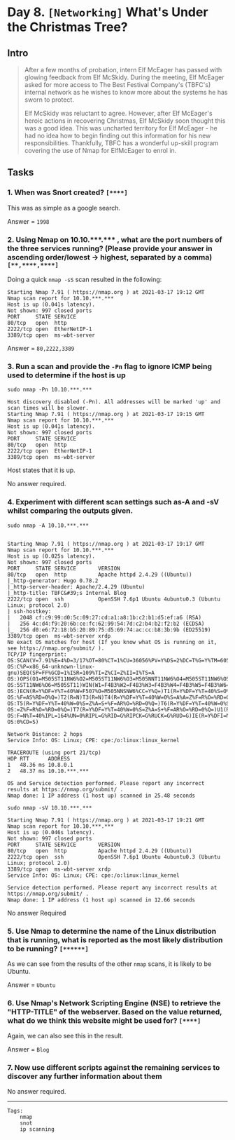 # Day 8. `[Networking]` What's Under the Christmas Tree?
## Intro
>After a few months of probation, intern Elf McEager has passed with glowing feedback from Elf McSkidy. During the meeting, Elf McEager asked for more access to The Best Festival Company's (TBFC's) internal network as he wishes to know more about the systems he has sworn to protect.
>
>Elf McSkidy was reluctant to agree. However, after Elf McEager's heroic actions in recovering Christmas, Elf McSkidy soon thought this was a good idea. This was uncharted territory for Elf McEager - he had no idea how to begin finding out this information for his new responsibilities. Thankfully, TBFC has a wonderful up-skill program covering the use of Nmap for ElfMcEager to enrol in.

## Tasks

### 1. When was Snort created? `[****]`

This was as simple as a google search.

Answer = `1998`

### 2. Using Nmap on 10.10.\*\*\*.\*\*\* , what are the port numbers of the three services running?  (Please provide your answer in ascending order/lowest -> highest, separated by a comma) `[**,****,****]`

Doing a quick `nmap -sS` scan resulted in the following:
```
Starting Nmap 7.91 ( https://nmap.org ) at 2021-03-17 19:12 GMT
Nmap scan report for 10.10.***.***
Host is up (0.041s latency).
Not shown: 997 closed ports
PORT     STATE SERVICE
80/tcp   open  http
2222/tcp open  EtherNetIP-1
3389/tcp open  ms-wbt-server
```

Answer = `80,2222,3389`

### 3. Run a scan and provide the `-Pn` flag to ignore ICMP being used to determine if the host is up

`sudo nmap -Pn 10.10.***.***`
```
Host discovery disabled (-Pn). All addresses will be marked 'up' and scan times will be slower.
Starting Nmap 7.91 ( https://nmap.org ) at 2021-03-17 19:15 GMT
Nmap scan report for 10.10.***.***
Host is up (0.041s latency).
Not shown: 997 closed ports
PORT     STATE SERVICE
80/tcp   open  http
2222/tcp open  EtherNetIP-1
3389/tcp open  ms-wbt-server
```
Host states that it is up.

No answer required.

### 4. Experiment with different scan settings such as-A and -sV whilst comparing the outputs given.
`sudo nmap -A 10.10.***.***`
```

Starting Nmap 7.91 ( https://nmap.org ) at 2021-03-17 19:17 GMT
Nmap scan report for 10.10.***.***
Host is up (0.025s latency).
Not shown: 997 closed ports
PORT     STATE SERVICE       VERSION
80/tcp   open  http          Apache httpd 2.4.29 ((Ubuntu))
|_http-generator: Hugo 0.78.2
|_http-server-header: Apache/2.4.29 (Ubuntu)
|_http-title: TBFC&#39;s Internal Blog
2222/tcp open  ssh           OpenSSH 7.6p1 Ubuntu 4ubuntu0.3 (Ubuntu Linux; protocol 2.0)
| ssh-hostkey: 
|   2048 cf:c9:99:d0:5c:09:27:cd:a1:a8:1b:c2:b1:d5:ef:a6 (RSA)
|   256 4c:d4:f9:20:6b:ce:fc:62:99:54:7d:c2:b4:b2:f2:b2 (ECDSA)
|_  256 d0:e6:72:18:b5:20:89:75:d5:69:74:ac:cc:b8:3b:9b (ED25519)
3389/tcp open  ms-wbt-server xrdp
No exact OS matches for host (If you know what OS is running on it, see https://nmap.org/submit/ ).
TCP/IP fingerprint:
OS:SCAN(V=7.91%E=4%D=3/17%OT=80%CT=1%CU=36056%PV=Y%DS=2%DC=T%G=Y%TM=605255D
OS:C%P=x86_64-unknown-linux-gnu)SEQ(SP=FF%GCD=1%ISR=109%TI=Z%CI=Z%II=I%TS=A
OS:)OPS(O1=M505ST11NW6%O2=M505ST11NW6%O3=M505NNT11NW6%O4=M505ST11NW6%O5=M50
OS:5ST11NW6%O6=M505ST11)WIN(W1=F4B3%W2=F4B3%W3=F4B3%W4=F4B3%W5=F4B3%W6=F4B3
OS:)ECN(R=Y%DF=Y%T=40%W=F507%O=M505NNSNW6%CC=Y%Q=)T1(R=Y%DF=Y%T=40%S=O%A=S+
OS:%F=AS%RD=0%Q=)T2(R=N)T3(R=N)T4(R=Y%DF=Y%T=40%W=0%S=A%A=Z%F=R%O=%RD=0%Q=)
OS:T5(R=Y%DF=Y%T=40%W=0%S=Z%A=S+%F=AR%O=%RD=0%Q=)T6(R=Y%DF=Y%T=40%W=0%S=A%A
OS:=Z%F=R%O=%RD=0%Q=)T7(R=Y%DF=Y%T=40%W=0%S=Z%A=S+%F=AR%O=%RD=0%Q=)U1(R=Y%D
OS:F=N%T=40%IPL=164%UN=0%RIPL=G%RID=G%RIPCK=G%RUCK=G%RUD=G)IE(R=Y%DFI=N%T=4
OS:0%CD=S)

Network Distance: 2 hops
Service Info: OS: Linux; CPE: cpe:/o:linux:linux_kernel

TRACEROUTE (using port 21/tcp)
HOP RTT      ADDRESS
1   48.36 ms 10.8.0.1
2   48.37 ms 10.10.***.***

OS and Service detection performed. Please report any incorrect results at https://nmap.org/submit/ .
Nmap done: 1 IP address (1 host up) scanned in 25.48 seconds
```
`sudo nmap -sV 10.10.***.***`
```
Starting Nmap 7.91 ( https://nmap.org ) at 2021-03-17 19:21 GMT
Nmap scan report for 10.10.***.***
Host is up (0.046s latency).
Not shown: 997 closed ports
PORT     STATE SERVICE       VERSION
80/tcp   open  http          Apache httpd 2.4.29 ((Ubuntu))
2222/tcp open  ssh           OpenSSH 7.6p1 Ubuntu 4ubuntu0.3 (Ubuntu Linux; protocol 2.0)
3389/tcp open  ms-wbt-server xrdp
Service Info: OS: Linux; CPE: cpe:/o:linux:linux_kernel

Service detection performed. Please report any incorrect results at https://nmap.org/submit/ .
Nmap done: 1 IP address (1 host up) scanned in 12.66 seconds
```
No answer Required

### 5. Use Nmap to determine the name of the Linux distribution that is running, what is reported as the most likely distribution to be running? `[******]`

As we can see from the results of the other `nmap` scans, it is likely to be Ubuntu.

Answer = `Ubuntu`

### 6. Use Nmap's Network Scripting Engine (NSE) to retrieve the "HTTP-TITLE" of the webserver. Based on the value returned, what do we think this website might be used for? `[****]`

Again, we can also see this in the result.

Answer = `Blog`

### 7. Now use different scripts against the remaining services to discover any further information about them

No answer required.

---
```
Tags:
    nmap
    snot
    ip scanning
```